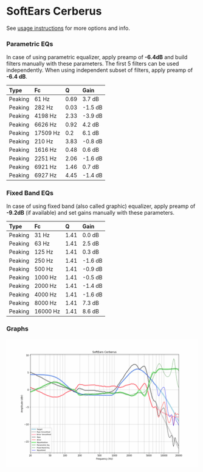 # SoftEars Cerberus
See [usage instructions](https://github.com/jaakkopasanen/AutoEq#usage) for more options and info.

### Parametric EQs
In case of using parametric equalizer, apply preamp of **-6.4dB** and build filters manually
with these parameters. The first 5 filters can be used independently.
When using independent subset of filters, apply preamp of **-6.4 dB**.

| Type    | Fc       |    Q | Gain    |
|:--------|:---------|:-----|:--------|
| Peaking | 61 Hz    | 0.69 | 3.7 dB  |
| Peaking | 282 Hz   | 0.03 | -1.5 dB |
| Peaking | 4198 Hz  | 2.33 | -3.9 dB |
| Peaking | 6626 Hz  | 0.92 | 4.2 dB  |
| Peaking | 17509 Hz | 0.2  | 6.1 dB  |
| Peaking | 210 Hz   | 3.83 | -0.8 dB |
| Peaking | 1616 Hz  | 0.48 | 0.6 dB  |
| Peaking | 2251 Hz  | 2.06 | -1.6 dB |
| Peaking | 6921 Hz  | 1.46 | 0.7 dB  |
| Peaking | 6927 Hz  | 4.45 | -1.4 dB |

### Fixed Band EQs
In case of using fixed band (also called graphic) equalizer, apply preamp of **-9.2dB**
(if available) and set gains manually with these parameters.

| Type    | Fc       |    Q | Gain    |
|:--------|:---------|:-----|:--------|
| Peaking | 31 Hz    | 1.41 | 0.0 dB  |
| Peaking | 63 Hz    | 1.41 | 2.5 dB  |
| Peaking | 125 Hz   | 1.41 | 0.3 dB  |
| Peaking | 250 Hz   | 1.41 | -1.6 dB |
| Peaking | 500 Hz   | 1.41 | -0.9 dB |
| Peaking | 1000 Hz  | 1.41 | -0.5 dB |
| Peaking | 2000 Hz  | 1.41 | -1.4 dB |
| Peaking | 4000 Hz  | 1.41 | -1.6 dB |
| Peaking | 8000 Hz  | 1.41 | 7.3 dB  |
| Peaking | 16000 Hz | 1.41 | 8.6 dB  |

### Graphs
![](./SoftEars%20Cerberus.png)